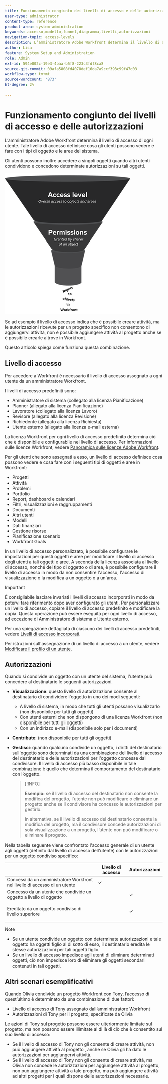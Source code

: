 ```yaml
---
title: Funzionamento congiunto dei livelli di accesso e delle autorizzazioni
user-type: administrator
content-type: reference
product-area: system-administration
keywords: accesso,modello,funnel,diagramma,livelli,autorizzazioni
navigation-topic: access-levels
description: L’amministratore Adobe Workfront determina il livello di accesso di ogni utente. Tale livello di accesso definisce cosa gli utenti possono vedere e fare con i tipi di oggetto e le aree del sistema.
author: Lisa
feature: System Setup and Administration
role: Admin
exl-id: 594e002c-19e3-4baa-b5f8-223c3fdf8ca8
source-git-commit: 09afa5808fd4078def16da7a9ccf393c99f47d03
workflow-type: tm+mt
source-wordcount: '873'
ht-degree: 2%

---
```


# Funzionamento congiunto dei livelli di accesso e delle autorizzazioni

L’amministratore Adobe Workfront determina il livello di accesso di ogni utente. Tale livello di accesso definisce cosa gli utenti possono vedere e fare con i tipi di oggetto e le aree del sistema.

Gli utenti possono inoltre accedere a singoli oggetti quando altri utenti condividono e concedono determinate autorizzazioni su tali oggetti.


![](assets/security-model-hierachy.png)

Se ad esempio il livello di accesso indica che è possibile creare attività, ma le autorizzazioni ricevute per un progetto specifico non consentono di aggiungervi attività, non è possibile aggiungere attività al progetto anche se è possibile crearle altrove in Workfront.

Questo articolo spiega come funziona questa combinazione.

## Livello di accesso

Per accedere a Workfront è necessario il livello di accesso assegnato a ogni utente da un amministratore Workfront.

I livelli di accesso predefiniti sono:

* Amministratore di sistema (collegato alla licenza Pianificazione)
* Planner (allegato alla licenza Pianificazione)
* Lavoratore (collegato alla licenza Lavoro)
* Revisore (allegato alla licenza Revisione)
* Richiedente (allegato alla licenza Richiesta)
* Utente esterno (allegato alla licenza e-mail esterna)

La licenza Workfront per ogni livello di accesso predefinito determina ciò che è disponibile e configurabile nel livello di accesso. Per informazioni sulle licenze Workfront, vedere [Panoramica sulle licenze Adobe Workfront](../../../administration-and-setup/add-users/access-levels-and-object-permissions/wf-licenses.md).

Per gli utenti che sono assegnati a esso, un livello di accesso definisce cosa possono vedere e cosa fare con i seguenti tipi di oggetti e aree in Workfront:

* Progetti
* Attività
* Problemi
* Portfolio
* Report, dashboard e calendari
* Filtri, visualizzazioni e raggruppamenti
* Documenti
* Altri utenti
* Modelli
* Dati finanziari
* Gestione risorse
* Pianificazione scenario
* Workfront Goals

In un livello di accesso personalizzato, è possibile configurare le impostazioni per questi oggetti e aree per modificare il livello di accesso degli utenti a tali oggetti e aree. A seconda della licenza associata al livello di accesso, nonché del tipo di oggetto o di area, è possibile configurare il livello di accesso in modo da non consentire l&#39;accesso, l&#39;accesso di visualizzazione o la modifica a un oggetto o a un&#39;area.

>[!IMPORTANT]
>
>È consigliabile lasciare invariati i livelli di accesso incorporati in modo da potervi fare riferimento dopo aver configurato gli utenti. Per personalizzare un livello di accesso, copiare il livello di accesso predefinito e modificare la copia. Questa operazione può essere eseguita per ogni livello di accesso, ad eccezione di Amministratore di sistema e Utente esterno.

Per una spiegazione dettagliata di ciascuno dei livelli di accesso predefiniti, vedere [Livelli di accesso incorporati](../../../administration-and-setup/add-users/access-levels-and-object-permissions/default-access-levels-in-workfront.md).

Per istruzioni sull&#39;assegnazione di un livello di accesso a un utente, vedere [Modificare il profilo di un utente](../../../administration-and-setup/add-users/create-and-manage-users/edit-a-users-profile.md).

## Autorizzazioni

Quando si condivide un oggetto con un utente del sistema, l&#39;utente può concedere al destinatario le seguenti autorizzazioni.

* **Visualizzazione**: questo livello di autorizzazione consente al destinatario di condividere l&#39;oggetto in uno dei modi seguenti:

   * A livello di sistema, in modo che tutti gli utenti possano visualizzarlo (non disponibile per tutti gli oggetti)
   * Con utenti esterni che non dispongono di una licenza Workfront (non disponibile per tutti gli oggetti)
   * Con un indirizzo e-mail (disponibile solo per i documenti)

* **Contribute**: (non disponibile per tutti gli oggetti)
* **Gestisci**: quando qualcuno condivide un oggetto, i diritti del destinatario sull&#39;oggetto sono determinati da una combinazione del livello di accesso del destinatario e delle autorizzazioni per l&#39;oggetto concesse dal condivisore. Il livello di accesso più basso disponibile in tale combinazione è quello che determina il comportamento del destinatario con l’oggetto.

  >[!INFO]
  >
  >**Esempio:** se il livello di accesso del destinatario non consente la modifica del progetto, l&#39;utente non può modificare o eliminare un progetto anche se il condivisore ha concesso le autorizzazioni per gestirlo.
  >
  >In alternativa, se il livello di accesso del destinatario consente la modifica del progetto, ma il condivisore concede autorizzazioni di sola visualizzazione a un progetto, l’utente non può modificare o eliminare il progetto.

Nella tabella seguente viene confrontato l&#39;accesso generale di un utente agli oggetti (definito dal livello di accesso dell&#39;utente) con le autorizzazioni per un oggetto condiviso specifico:

<table style="table-layout:auto"> 
 <col> 
 <col> 
 <col> 
 <thead> 
  <tr> 
   <th> </th> 
   <th>Livello di accesso </th> 
   <th>Autorizzazioni </th> 
  </tr> 
 </thead> 
 <tbody> 
  <tr> 
   <td>Concessi da un amministratore Workfront nel livello di accesso di un utente</td> 
   <td>✓</td> 
   <td> </td> 
  </tr> 
  <tr> 
   <td>Concesso da un utente che condivide un oggetto a livello di oggetto</td> 
   <td> </td> 
   <td>✓</td> 
  </tr> 
  <tr> 
   <td> <p>Ereditato da un oggetto condiviso di livello superiore 
   </td> 
   <td> </td> 
   <td>✓</td> 
  </tr> 
 </tbody> 
</table>

>[!NOTE]
>
>* Se un utente condivide un oggetto con determinate autorizzazioni e tale oggetto ha oggetti figlio al di sotto di esso, il destinatario eredita le stesse autorizzazioni per tali oggetti figlio.
>* Se un livello di accesso impedisce agli utenti di eliminare determinati oggetti, ciò non impedisce loro di eliminare gli oggetti secondari contenuti in tali oggetti.
>

## Altri scenari esemplificativi

Quando Olivia condivide un progetto Workfront con Tony, l’accesso di quest’ultimo è determinato da una combinazione di due fattori:

* Livello di accesso di Tony assegnato dall’amministratore Workfront
* Autorizzazioni di Tony per il progetto, specificate da Olivia

Le azioni di Tony sul progetto possono essere ulteriormente limitate sul progetto, ma non possono essere illimitate al di là di ciò che è consentito sul suo livello di accesso:

* Se il livello di accesso di Tony non gli consente di creare attività, non può aggiungere attività al progetto , anche se Olivia gli ha dato le autorizzazioni per aggiungervi attività.
* Se il livello di accesso di Tony non gli consente di creare attività, ma Olivia non concede le autorizzazioni per aggiungere attività al progetto, non può aggiungere attività a tale progetto, ma può aggiungere attività ad altri progetti per i quali dispone delle autorizzazioni necessarie.
